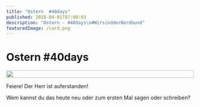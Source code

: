 ```yaml
---
title: "Ostern  #40days"
published: 2018-04-01T07:00:03
description: "Ostern - #40days\n#WirsindderNordbund"
featuredImage: /card.png
---
```


# Ostern  #40days

<div style="display: grid; grid-template-columns: repeat(1, 1fr); grid-gap: 5px;">
<img src="/old/40DAYS_04-01_beziehungskompass_ostern.jpg" alt width="100%">
</div>

Feiere! Der Herr ist auferstanden!

Wem kannst du das heute neu oder zum ersten Mal sagen oder schreiben?
